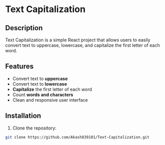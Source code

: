 # Text Capitalization

## Description
Text Capitalization is a simple React project that allows users to easily convert text to uppercase, lowercase, and capitalize the first letter of each word.

## Features
- Convert text to **uppercase**  
- Convert text to **lowercase**  
- **Capitalize** the first letter of each word  
- Count **words and characters**  
- Clean and responsive user interface

## Installation
1. Clone the repository:
```bash
git clone https://github.com/Akash839101/Text-Capitalization.git
